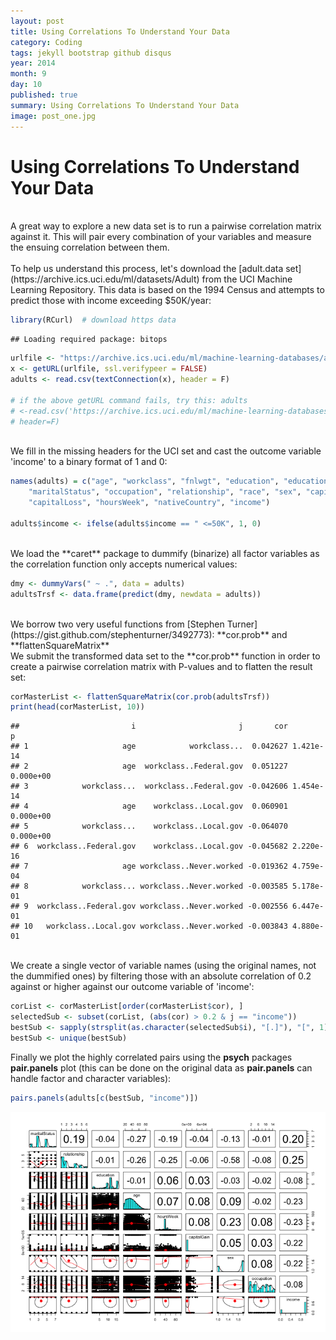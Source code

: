 ```yaml
---
layout: post
title: Using Correlations To Understand Your Data
category: Coding
tags: jekyll bootstrap github disqus
year: 2014
month: 9
day: 10
published: true
summary: Using Correlations To Understand Your Data
image: post_one.jpg
---
```



Using Correlations To Understand Your Data
========================================================
<BR>
A great way to explore a new data set is to run a pairwise correlation matrix against it. This will pair every combination of your variables and measure the ensuing correlation between them.
<BR><BR>
To help us understand this process, let's download the [adult.data set](https://archive.ics.uci.edu/ml/datasets/Adult) from the UCI Machine Learning Repository. This data is based on the 1994 Census and attempts to predict those with income exceeding $50K/year:

```r
library(RCurl)  # download https data
```

```
## Loading required package: bitops
```

```r
urlfile <- "https://archive.ics.uci.edu/ml/machine-learning-databases/adult/adult.data"
x <- getURL(urlfile, ssl.verifypeer = FALSE)
adults <- read.csv(textConnection(x), header = F)

# if the above getURL command fails, try this: adults
# <-read.csv('https://archive.ics.uci.edu/ml/machine-learning-databases/adult/adult.data',
# header=F)
```

<BR>
We fill in the missing headers for the UCI set and cast the outcome variable 'income' to a binary format of 1 and 0:

```r
names(adults) = c("age", "workclass", "fnlwgt", "education", "educationNum", 
    "maritalStatus", "occupation", "relationship", "race", "sex", "capitalGain", 
    "capitalLoss", "hoursWeek", "nativeCountry", "income")

adults$income <- ifelse(adults$income == " <=50K", 1, 0)
```

<BR>
We load the **caret** package to dummify (binarize) all factor variables as the correlation function only accepts numerical values:



```r
dmy <- dummyVars(" ~ .", data = adults)
adultsTrsf <- data.frame(predict(dmy, newdata = adults))
```

<BR>
We borrow two very useful functions from [Stephen Turner] (https://gist.github.com/stephenturner/3492773): **cor.prob** and **flattenSquareMatrix**


<BR>
We submit the transformed data set to the **cor.prob** function in order to create a pairwise correlation matrix with P-values and to flatten the result set:

```r
corMasterList <- flattenSquareMatrix(cor.prob(adultsTrsf))
print(head(corMasterList, 10))
```

```
##                         i                       j       cor         p
## 1                     age            workclass...  0.042627 1.421e-14
## 2                     age  workclass..Federal.gov  0.051227 0.000e+00
## 3            workclass...  workclass..Federal.gov -0.042606 1.454e-14
## 4                     age    workclass..Local.gov  0.060901 0.000e+00
## 5            workclass...    workclass..Local.gov -0.064070 0.000e+00
## 6  workclass..Federal.gov    workclass..Local.gov -0.045682 2.220e-16
## 7                     age workclass..Never.worked -0.019362 4.759e-04
## 8            workclass... workclass..Never.worked -0.003585 5.178e-01
## 9  workclass..Federal.gov workclass..Never.worked -0.002556 6.447e-01
## 10   workclass..Local.gov workclass..Never.worked -0.003843 4.880e-01
```

<BR>
We create a single vector of variable names (using the original names, not the dummified ones) by filtering those with an absolute correlation of 0.2 against or higher against our outcome variable of 'income':

```r
corList <- corMasterList[order(corMasterList$cor), ]
selectedSub <- subset(corList, (abs(cor) > 0.2 & j == "income"))
bestSub <- sapply(strsplit(as.character(selectedSub$i), "[.]"), "[", 1)
bestSub <- unique(bestSub)
```

Finally we plot the highly correlated pairs using the **psych** packages **pair.panels** plot (this can be done on the original data as **pair.panels** can handle factor and character variables):
<BR>




```r
pairs.panels(adults[c(bestSub, "income")])
```

![plot of chunk unnamed-chunk-9](figure/unnamed-chunk-9.png) 

